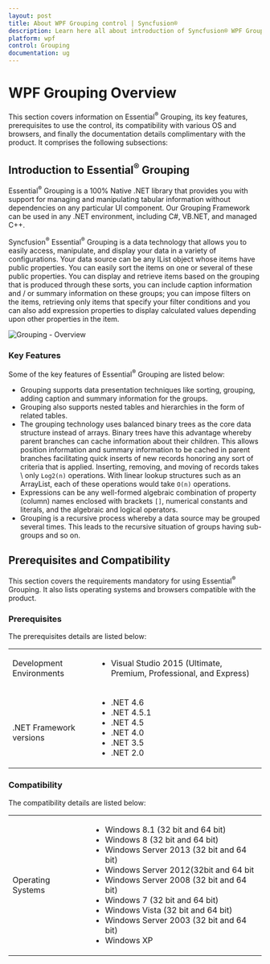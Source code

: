 ```yaml
---
layout: post
title: About WPF Grouping control | Syncfusion®
description: Learn here all about introduction of Syncfusion® WPF Grouping control, its elements and more details.
platform: wpf
control: Grouping
documentation: ug
---
```


# WPF Grouping Overview

This section covers information on Essential<sup>®</sup> Grouping, its key features, prerequisites to use the control, its compatibility with various OS and browsers, and finally the documentation details complimentary with the product. It comprises the following subsections:

## Introduction to Essential<sup>®</sup> Grouping

Essential<sup>®</sup> Grouping is a 100% Native .NET library that provides you with support for managing and manipulating tabular information without dependencies on any particular UI component. Our Grouping Framework can be used in any .NET environment, including C#, VB.NET, and managed C++.

Syncfusion<sup>®</sup> Essential<sup>®</sup> Grouping is a data technology that allows you to easily access, manipulate, and display your data in a variety of configurations. Your data source can be any IList object whose items have public properties. You can easily sort the items on one or several of these public properties. You can display and retrieve items based on the grouping that is produced through these sorts, you can include caption information and / or summary information on these groups; you can impose filters on the items, retrieving only items that specify your filter conditions and you can also add expression properties to display calculated values depending upon other properties in the item. 


![Grouping - Overview](Overview_images/Overview_img1.jpeg)


### Key Features

Some of the key features of Essential<sup>®</sup> Grouping are listed below:

* Grouping supports data presentation techniques like sorting, grouping, adding caption and summary information for the groups.
* Grouping also supports nested tables and hierarchies in the form of related tables. 
* The grouping technology uses balanced binary trees as the core data structure instead of arrays. Binary trees have this advantage whereby parent branches can cache information about their children. This allows position information and summary information to be cached in parent branches facilitating quick inserts of new records honoring any sort of criteria that is applied. Inserting, removing, and moving of records takes \ only `Log2(n)` operations. With linear lookup structures such as an ArrayList, each of these operations would take `O(n)` operations.
* Expressions can be any well-formed algebraic combination of property (column) names enclosed with brackets `[]`, numerical constants and literals, and the algebraic and logical operators.
* Grouping is a recursive process whereby a data source may be grouped several times. This leads to the recursive situation of groups having sub-groups and so on.


## Prerequisites and Compatibility

This section covers the requirements mandatory for using Essential<sup>®</sup> Grouping. It also lists operating systems and browsers compatible with the product.


### Prerequisites

The prerequisites details are listed below:



<table>
<tr>
<td>
Development Environments</td><td>
<ul>
<li> Visual Studio 2015 (Ultimate, Premium, Professional, and Express)</li>
<tr>
<td>
<br>.NET Framework versions</td><td>
<ul>
<li> .NET 4.6</li>
<li> .NET 4.5.1</li>
<li> .NET 4.5</li>
<li> .NET 4.0</li>
<li> .NET 3.5 </li>
<li> .NET 2.0</li></ul></td></tr>
</table>



### Compatibility

The compatibility details are listed below:



<table>
<tr>
<td>
Operating Systems</td><td>
<ul>
<li> Windows 8.1 (32 bit and 64 bit)</li>
<li> Windows 8 (32 bit and 64 bit)</li>
<li> Windows Server 2013 (32 bit and 64 bit)</li>
<li> Windows Server 2012(32bit and 64 bit</li>
<li> Windows Server 2008 (32 bit and 64 bit)</li>
<li> Windows 7 (32 bit and 64 bit)</li>
<li> Windows Vista (32 bit and 64 bit)</li>
<li> Windows Server 2003 (32 bit and 64 bit)</li>
<li> Windows XP</li></ul></td></tr>
</table>

